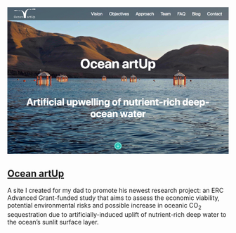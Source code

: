 ![Ocean artUp Homepage](./ocean-artup.png)

## [Ocean artUp](https://ocean-artup.eu)

A site I created for my dad to promote his newest research project: an ERC Advanced Grant-funded study that aims to assess the economic viability, potential environmental risks and possible increase in oceanic CO<sub>2</sub> sequestration due to artificially-induced uplift of nutrient-rich deep water to the ocean’s sunlit surface layer.
